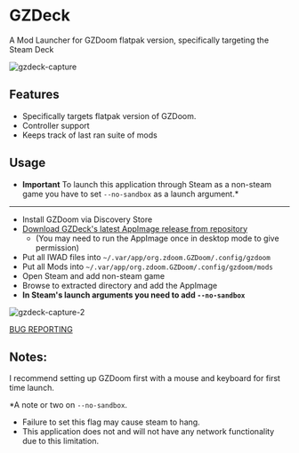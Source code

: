 # GZDeck

A Mod Launcher for GZDoom flatpak version, specifically targeting the Steam Deck

![gzdeck-capture](https://user-images.githubusercontent.com/14855999/182043123-313d2a04-ef9a-4e8b-9d0b-5b468d915cd3.png)

## Features

* Specifically targets flatpak version of GZDoom.
* Controller support
* Keeps track of last ran suite of mods

## Usage

* **Important** To launch this application through Steam as a non-steam game you have to set `--no-sandbox` as a launch argument.*
---

* Install GZDoom via Discovery Store
* [Download GZDeck's latest AppImage release from repository](https://github.com/flegald/GZDeck/releases)
    * (You may need to run the AppImage once in desktop mode to give permission)
* Put all IWAD files into `~/.var/app/org.zdoom.GZDoom/.config/gzdoom`
* Put all Mods into `~/.var/app/org.zdoom.GZDoom/.config/gzdoom/mods`
* Open Steam and add non-steam game
* Browse to extracted directory and add the AppImage
* **In Steam's launch arguments you need to add `--no-sandbox`**

![gzdeck-capture-2](https://user-images.githubusercontent.com/14855999/182043412-50a243d4-7b74-4923-a66d-e5f2962ef96b.png)

[BUG REPORTING](https://github.com/flegald/GZDeck/issues)

Notes:
---
I recommend setting up GZDoom first with a mouse and keyboard for first time launch.

*A note or two on `--no-sandbox`.
* Failure to set this flag may cause steam to hang.
* This application does not and will not have any network functionality due to this limitation.
